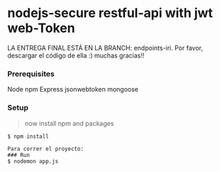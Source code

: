 # nodejs-secure restful-api with jwt web-Token

LA ENTREGA FINAL ESTÁ EN LA BRANCH: endpoints-iri. Por favor, descargar el código de ella :) muchas gracias!!

### Prerequisites

Node
npm
Express
jsonwebtoken
mongoose


### Setup

> now install npm and packages

```shell
$ npm install

Para correr el proyecto:
### Run
$ nodemon app.js
